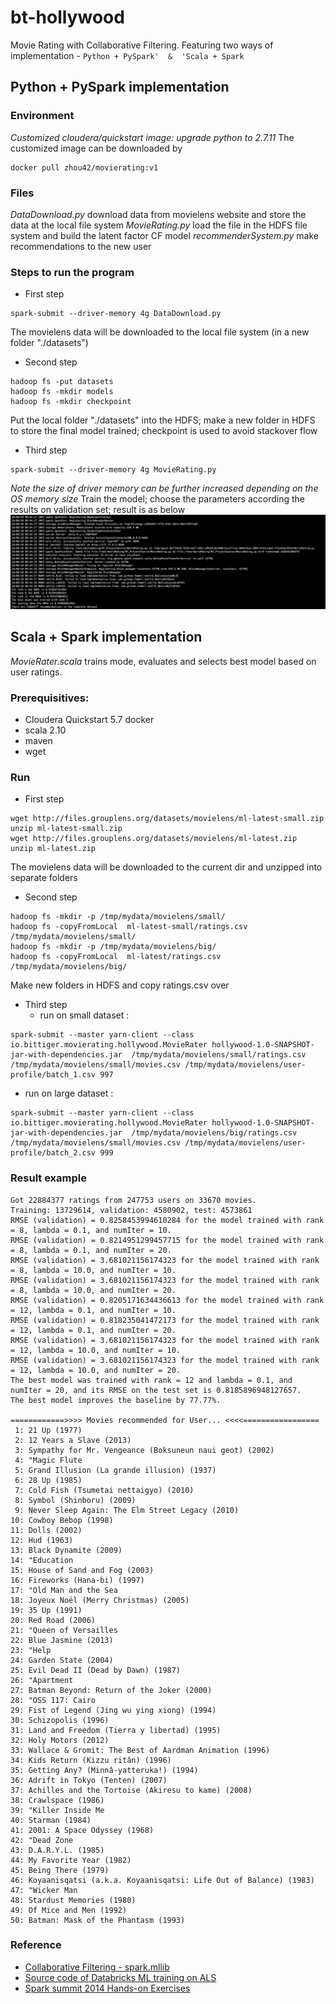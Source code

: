 # bt-hollywood
Movie Rating with Collaborative Filtering.   Featuring two ways of implementation -
`Python + PySpark'  &  'Scala + Spark`

## Python + PySpark implementation
### Environment
_Customized cloudera/quickstart image: upgrade python to 2.7.11_
The customized image can be downloaded by
```shell
docker pull zhou42/movierating:v1
```
### Files
_DataDownload.py_ download data from movielens website and store the data at the local file system
_MovieRating.py_ load the file in the HDFS file system and build the latent factor CF model
_recommenderSystem.py_ make recommendations to the new user
### Steps to run the program
- First step
```shell
spark-submit --driver-memory 4g DataDownload.py
```
The movielens data will be downloaded to the local file system (in a new folder "./datasets")

- Second step
```shell
hadoop fs -put datasets
hadoop fs -mkdir models
hadoop fs -mkdir checkpoint
```
Put the local folder "./datasets" into the HDFS; make a new folder in HDFS to store the final model trained; checkpoint is used to avoid stackover flow

- Third step
```shell
spark-submit --driver-memory 4g MovieRating.py
```
_Note the size of driver memory can be further increased depending on the OS memory size_
Train the model; choose the parameters according the results on validation set;
result is as below
![result](./trainingresult.png "result")



## Scala + Spark implementation
_MovieRater.scala_ trains mode, evaluates and selects best model based on user ratings.

### Prerequisitives:

  * Cloudera Quickstart 5.7 docker
  * scala 2.10
  * maven
  * wget

### Run
- First step
```shell
wget http://files.grouplens.org/datasets/movielens/ml-latest-small.zip
unzip ml-latest-small.zip
wget http://files.grouplens.org/datasets/movielens/ml-latest.zip
unzip ml-latest.zip
```
The movielens data will be downloaded to the current dir and unzipped into separate folders

- Second step
```shell
hadoop fs -mkdir -p /tmp/mydata/movielens/small/
hadoop fs -copyFromLocal  ml-latest-small/ratings.csv /tmp/mydata/movielens/small/
hadoop fs -mkdir -p /tmp/mydata/movielens/big/
hadoop fs -copyFromLocal  ml-latest/ratings.csv /tmp/mydata/movielens/big/
```
Make new folders in HDFS and copy ratings.csv over

- Third step
  - run on small dataset :
```shell
spark-submit --master yarn-client --class io.bittiger.movierating.hollywood.MovieRater hollywood-1.0-SNAPSHOT-jar-with-dependencies.jar  /tmp/mydata/movielens/small/ratings.csv /tmp/mydata/movielens/small/movies.csv /tmp/mydata/movielens/user-profile/batch_1.csv 997
```
  - run on large dataset :
```shell
spark-submit --master yarn-client --class io.bittiger.movierating.hollywood.MovieRater hollywood-1.0-SNAPSHOT-jar-with-dependencies.jar  /tmp/mydata/movielens/big/ratings.csv /tmp/mydata/movielens/small/movies.csv /tmp/mydata/movielens/user-profile/batch_2.csv 999
```

### Result example
```
Got 22884377 ratings from 247753 users on 33670 movies.
Training: 13729614, validation: 4580902, test: 4573861
RMSE (validation) = 0.8258453994610284 for the model trained with rank = 8, lambda = 0.1, and numIter = 10.
RMSE (validation) = 0.8214951299457715 for the model trained with rank = 8, lambda = 0.1, and numIter = 20.
RMSE (validation) = 3.681021156174323 for the model trained with rank = 8, lambda = 10.0, and numIter = 10.
RMSE (validation) = 3.681021156174323 for the model trained with rank = 8, lambda = 10.0, and numIter = 20.
RMSE (validation) = 0.8205171634436613 for the model trained with rank = 12, lambda = 0.1, and numIter = 10.
RMSE (validation) = 0.818235041472173 for the model trained with rank = 12, lambda = 0.1, and numIter = 20.
RMSE (validation) = 3.681021156174323 for the model trained with rank = 12, lambda = 10.0, and numIter = 10.
RMSE (validation) = 3.681021156174323 for the model trained with rank = 12, lambda = 10.0, and numIter = 20.
The best model was trained with rank = 12 and lambda = 0.1, and numIter = 20, and its RMSE on the test set is 0.8185896948127657.
The best model improves the baseline by 77.77%.

============>>>> Movies recommended for User... <<<<=================
 1: 21 Up (1977)
 2: 12 Years a Slave (2013)
 3: Sympathy for Mr. Vengeance (Boksuneun naui geot) (2002)
 4: "Magic Flute
 5: Grand Illusion (La grande illusion) (1937)
 6: 28 Up (1985)
 7: Cold Fish (Tsumetai nettaigyo) (2010)
 8: Symbol (Shinboru) (2009)
 9: Never Sleep Again: The Elm Street Legacy (2010)
10: Cowboy Bebop (1998)
11: Dolls (2002)
12: Hud (1963)
13: Black Dynamite (2009)
14: "Education
15: House of Sand and Fog (2003)
16: Fireworks (Hana-bi) (1997)
17: "Old Man and the Sea
18: Joyeux Noël (Merry Christmas) (2005)
19: 35 Up (1991)
20: Red Road (2006)
21: "Queen of Versailles
22: Blue Jasmine (2013)
23: "Help
24: Garden State (2004)
25: Evil Dead II (Dead by Dawn) (1987)
26: "Apartment
27: Batman Beyond: Return of the Joker (2000)
28: "OSS 117: Cairo
29: Fist of Legend (Jing wu ying xiong) (1994)
30: Schizopolis (1996)
31: Land and Freedom (Tierra y libertad) (1995)
32: Holy Motors (2012)
33: Wallace & Gromit: The Best of Aardman Animation (1996)
34: Kids Return (Kizzu ritân) (1996)
35: Getting Any? (Minnâ-yatteruka!) (1994)
36: Adrift in Tokyo (Tenten) (2007)
37: Achilles and the Tortoise (Akiresu to kame) (2008)
38: Crawlspace (1986)
39: "Killer Inside Me
40: Starman (1984)
41: 2001: A Space Odyssey (1968)
42: "Dead Zone
43: D.A.R.Y.L. (1985)
44: My Favorite Year (1982)
45: Being There (1979)
46: Koyaanisqatsi (a.k.a. Koyaanisqatsi: Life Out of Balance) (1983)
47: "Wicker Man
48: Stardust Memories (1980)
49: Of Mice and Men (1992)
50: Batman: Mask of the Phantasm (1993)
```

### Reference  ###
* [Collaborative Filtering - spark.mllib](http://spark.apache.org/docs/latest/mllib-collaborative-filtering.html)
* [Source code of Databricks ML training on ALS](https://github.com/databricks/spark-training/blob/master/machine-learning/scala/solution/MovieLensALS.scala)
* [Spark summit 2014 Hands-on Exercises](https://databricks-training.s3.amazonaws.com/index.html)



